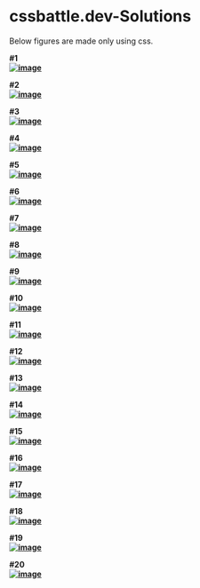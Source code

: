 # cssbattle.dev-Solutions
Below figures are made only using css.<br>
<b>
  
#1<br>
<a href="https://imgbb.com/"><img src="https://i.ibb.co/JRjVmtg/image.png" alt="image" border="0"></a>

#2<br>
<a href="https://imgbb.com/"><img src="https://i.ibb.co/xsRGxmw/image.png" alt="image" border="0"></a>

#3<br>
<a href="https://imgbb.com/"><img src="https://i.ibb.co/SVVQbvF/image.png" alt="image" border="0"></a>

#4<br>
<a href="https://imgbb.com/"><img src="https://i.ibb.co/gV5xcYc/image.png" alt="image" border="0"></a>

#5<br>
<a href="https://imgbb.com/"><img src="https://i.ibb.co/PMccpZ1/image.png" alt="image" border="0"></a>

#6<br>
<a href="https://imgbb.com/"><img src="https://i.ibb.co/YNj3qQ6/image.png" alt="image" border="0"></a>

#7<br>
<a href="https://imgbb.com/"><img src="https://i.ibb.co/jwCrbm1/image.png" alt="image" border="0"></a>

#8<br>
<a href="https://imgbb.com/"><img src="https://i.ibb.co/smyj8JZ/image.png" alt="image" border="0"></a>

#9<br>
<a href="https://imgbb.com/"><img src="https://i.ibb.co/RcY3QCC/image.png" alt="image" border="0"></a>

#10<br>
<a href="https://imgbb.com/"><img src="https://i.ibb.co/9ZZbGwc/image.png" alt="image" border="0"></a>

#11<br>
<a href="https://imgbb.com/"><img src="https://i.ibb.co/9btsQ7X/image.png" alt="image" border="0"></a>

#12<br>
<a href="https://imgbb.com/"><img src="https://i.ibb.co/nPrHzFC/image.png" alt="image" border="0"></a>

#13<br>
<a href="https://imgbb.com/"><img src="https://i.ibb.co/FXCTp3H/image.png" alt="image" border="0"></a>

#14<br>
<a href="https://imgbb.com/"><img src="https://i.ibb.co/ScDLtKZ/image.png" alt="image" border="0"></a>

#15<br>
<a href="https://imgbb.com/"><img src="https://i.ibb.co/BKw94Gk/image.png" alt="image" border="0"></a>
  
#16<br>
<a href="https://imgbb.com/"><img src="https://i.ibb.co/PGggmH0/image.png" alt="image" border="0"></a>

#17<br>
<a href='https://postimages.org/' target='_blank'><img src='https://i.ibb.co/wB2bkhH/image.png' border='0' alt='image'/></a>

#18<br>
  <a href="https://imgbb.com/"><img src="https://i.ibb.co/9Tc1TY9/image.png" alt="image" border="0"></a>

#19<br>
  <a href="https://ibb.co/TWx6qpC"><img src="https://i.ibb.co/QD3Ljz5/image.png" alt="image" border="0"></a>

#20<br>
<a href="https://ibb.co/KKWMMFq"><img src="https://i.ibb.co/mN4LL6q/image.png" alt="image" border="0"></a>
 
</b>
